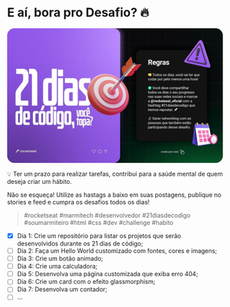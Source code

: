# E aí, bora pro Desafio? 🔥  

[![ ](./21daysofcode.png)]( https://www.instagram.com/p/ChTBg1BpLGU/ )

💡 Ter um prazo para realizar tarefas, contribui para a saúde mental de quem deseja criar um hábito.

Não se esqueça! Utilize as hastags a baixo em suas postagens, publique no stories e feed e cumpra os desafios todos os dias!
  
> #rocketseat #marmitech #desenvolvedor #21diasdecodigo #soumarmiteiro #html #css #dev #challenge #habito

 - [x] Dia 1: Crie um repositório para listar os projetos que serão desenvolvidos durante os 21 dias de código;
 - [ ] Dia 2: Faça um Hello World customizado com fontes, cores e imagens;
 - [ ] Dia 3: Crie um botão animado;
 - [ ] Dia 4: Crie uma calculadora;
 - [ ] Dia 5: Desenvolva uma página customizada que exiba erro 404;
 - [ ] Dia 6: Crie um card com o efeito glassmorphism;
 - [ ] Dia 7: Desenvolva um contador;
 - [ ] ...
